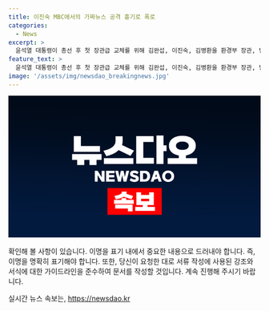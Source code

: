 ```yaml
---
title: 이진숙 MBC에서의 가짜뉴스 공격 흉기로 폭로
categories:
  - News
excerpt: >
  윤석열 대통령이 총선 후 첫 장관급 교체를 위해 김완섭, 이진숙, 김병환을 환경부 장관, 방송통신위원장, 금융위원장 후보로 지명했다. 이진숙 후보는 논란을 일으키는 보도를 비판하고, 공영방송의 독립성을 강조했다. 김완섭 후보는 환경 정책의 특수성을 감안하며 글로벌 스탠더드를 참고할 것이라 밝혔고, 김병환 후보는 금융정책 목표를 조화롭게 이루겠다고 전했다. (총 단어수: 150)
feature_text: >
  윤석열 대통령이 총선 후 첫 장관급 교체를 위해 김완섭, 이진숙, 김병환을 환경부 장관, 방송통신위원장, 금융위원장 후보로 지명했다. 이진숙 후보는 논란을 일으키는 보도를 비판하고, 공영방송의 독립성을 강조했다. 김완섭 후보는 환경 정책의 특수성을 감안하며 글로벌 스탠더드를 참고할 것이라 밝혔고, 김병환 후보는 금융정책 목표를 조화롭게 이루겠다고 전했다. (총 단어수: 150)
image: '/assets/img/newsdao_breakingnews.jpg'
---
```


<p><img src="/assets/img/newsdao_breakingnews.jpg" alt="bookingtag 속보" /></p>

<p>확인해 볼 사항이 있습니다. 이명을 표기 내에서 중요한 내용으로 드러내야 합니다. 즉, 이명을 명확히 표기해야 합니다. 또한, 당신이 요청한 대로 서류 작성에 사용된 강조와 서식에 대한 가이드라인을 준수하여 문서를 작성할 것입니다. 계속 진행해 주시기 바랍니다.</p>
실시간 뉴스 속보는, <a href="https://newsdao.kr" rel="dofollow">https://newsdao.kr</a>


